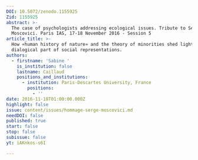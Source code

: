 ```yaml
---
DOI: 10.5072/zenodo.1155925
Zid: 1155925
abstract: >-
  The case of psychologists addressing ecological issues. Tribute to Serge
  Moscovici. Paris IAS, 17-18 November 2016 - Session 5
article_title: >-
  How «human history of nature» and the theory of minorities shed light on the
  dialogical part of social representations.
authors:
  - firstname: 'Sabine '
    is_institution: false
    lastname: Caillaud
    positions_and_institutions:
      - institution: Paris-Descartes University, France
        positions:
          - ''
date: 2016-11-18T01:00:00.000Z
highlight: false
issue: content/issues/hommage-serge-moscovici.md
needDOI: false
published: true
start: false
stop: false
subissue: false
yt: iAKnkos-s6I

---
```


<Youtube yt="iAKnkos-s6I" caption="How «human history of nature» and the theory of minorities shed light on the dialogical part of social representations." start="false" stop="false"></Youtube>
